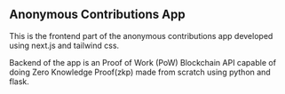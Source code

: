 ## Anonymous Contributions App
This is the frontend part of the anonymous contributions app developed using next.js and tailwind css.

Backend of the app is an Proof of Work (PoW) Blockchain API capable of doing Zero Knowledge Proof(zkp) made from scratch using python and flask.